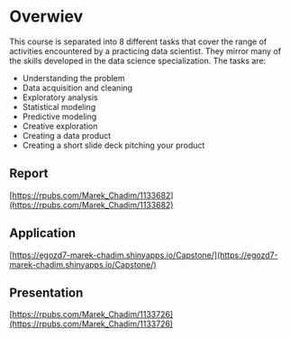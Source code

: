 # Overwiev

This course is separated into 8 different tasks that cover the range of activities encountered by a practicing data scientist. They mirror many of the skills  developed in the data science specialization. The tasks are: 
- Understanding the problem
- Data acquisition and cleaning
- Exploratory analysis
- Statistical modeling
- Predictive modeling
- Creative exploration
- Creating a data product
- Creating a short slide deck pitching your product

## Report  
[https://rpubs.com/Marek_Chadim/1133682](https://rpubs.com/Marek_Chadim/1133682)

## Application
[https://egozd7-marek-chadim.shinyapps.io/Capstone/](https://egozd7-marek-chadim.shinyapps.io/Capstone/)
## Presentation

[https://rpubs.com/Marek_Chadim/1133726](https://rpubs.com/Marek_Chadim/1133726)





